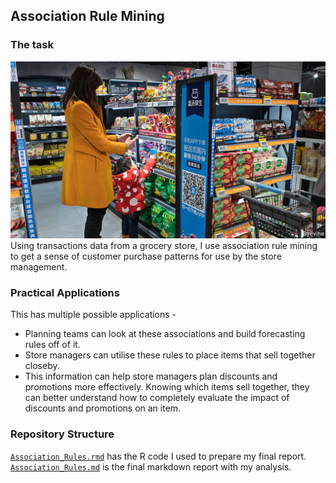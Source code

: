 ## Association Rule Mining
### The task
![Grocery](https://github.com/sagar-chadha/Coursework/blob/master/Repository_files/Association_Rules_files/figure-markdown_github/grocery.jpg)
Using transactions data from a grocery store, I use association rule mining to get a sense of customer purchase patterns for use by the store management.

### Practical Applications
This has multiple possible applications - <br>
* Planning teams can look at these associations and build forecasting rules off of it.
* Store managers can utilise these rules to place items that sell together closeby.
* This information can help store managers plan discounts and promotions more effectively. Knowing which items sell together, they can better understand how to completely evaluate the impact of discounts and promotions on an item.

### Repository Structure
[`Association_Rules.rmd`](https://github.com/sagar-chadha/Coursework/blob/master/Association_Rules/Association_Rules.Rmd) has the R code I used to prepare my final report. <br>
[`Association_Rules.md`](https://github.com/sagar-chadha/Coursework/blob/master/Association_Rules/Association_Rules.md) is the final markdown report with my analysis.

